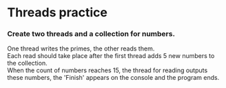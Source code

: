 # Threads practice

<h3>Create two threads and a collection for numbers. </h3>
One thread writes the primes, the other reads them. </br>
Each read should take place after the first thread adds 5 new numbers to the collection.</br> 
When the count of numbers reaches 15, the thread for reading outputs these numbers, the 'Finish' appears on the console and the program ends.


